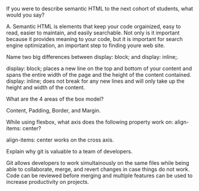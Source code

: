 If you were to describe semantic HTML to the next cohort of students, what would you say?

A. Semantic HTML is elements that keep your code orgainized, easy to read, easier to maintain, and easily searchable. Not only is it important because it provides meaning to your code, but it is important for search engine optimization, an important step to finding youre web site. 

Name two big differences between display: block; and display: inline;.

display: block; places a new line on the top and bottom of your content and spans the entire width of the page and the height of the content contained. display: inline; does not break for any new lines and will only take up the height and width of the content.

What are the 4 areas of the box model?

Content, Padding, Border, and Margin.

While using flexbox, what axis does the following property work on: align-items: center?

align-items: center works on the cross axis.

Explain why git is valuable to a team of developers.

Git allows developers to work simultainously on the same files while being able to collaborate, merge, and revert changes in case things do not work. Code can be reviewed before merging and multiple features can be used to increase productivity on projects. 